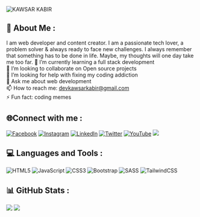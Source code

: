 ![KAWSAR KABIR](https://pbs.twimg.com/profile_banners/1495128278180724736/1657804037/1500x500)
## 💫 About Me :
I am web developer and content creator. I am a passionate tech lover, a problem solver & always ready to face new challenges.
I always remember that something has to be done in life. Maybe, my thoughts will one day take me too far.
🌱 I’m currently learning a full stack development<br>👯 I’m looking to collaborate on Open source projects<br>🤔 I’m looking for help with fixing my coding addiction<br>💬 Ask me about web development<br>📫 How to reach me: devkawsarkabir@gmail.com<br>⚡ Fun fact:  coding memes


## 🌐Connect with me :
[![Facebook](https://img.shields.io/badge/Facebook-%231877F2.svg?logo=Facebook&logoColor=white)](https://facebook.com/devkawsarkabir) [![Instagram](https://img.shields.io/badge/Instagram-%23E4405F.svg?logo=Instagram&logoColor=white)](https://instagram.com/devkawsarkabir) [![LinkedIn](https://img.shields.io/badge/LinkedIn-%230077B5.svg?logo=linkedin&logoColor=white)](https://linkedin.com/in/kawsarkabir) [![Twitter](https://img.shields.io/badge/Twitter-%231DA1F2.svg?logo=Twitter&logoColor=white)](https://twitter.com/devkawsarkabir) [![YouTube](https://img.shields.io/badge/YouTube-%23FF0000.svg?logo=YouTube&logoColor=white)](https://youtube.com/@https://www.youtube.com/channel/UCN_nLu0fhDt59ir-9kZA18g) 
[![](https://visitcount.itsvg.in/api?id=kawsarkabir&icon=0&color=0)](https://visitcount.itsvg.in)

## 💻 Languages and Tools :
![HTML5](https://img.shields.io/badge/html5-%23E34F26.svg?style=for-the-badge&logo=html5&logoColor=white) ![JavaScript](https://img.shields.io/badge/javascript-%23323330.svg?style=for-the-badge&logo=javascript&logoColor=%23F7DF1E) ![CSS3](https://img.shields.io/badge/css3-%231572B6.svg?style=for-the-badge&logo=css3&logoColor=white) ![Bootstrap](https://img.shields.io/badge/bootstrap-%23563D7C.svg?style=for-the-badge&logo=bootstrap&logoColor=white) ![SASS](https://img.shields.io/badge/SASS-hotpink.svg?style=for-the-badge&logo=SASS&logoColor=white) ![TailwindCSS](https://img.shields.io/badge/tailwindcss-%2338B2AC.svg?style=for-the-badge&logo=tailwind-css&logoColor=white)
## 📊 GitHub Stats :
![](https://github-readme-stats.vercel.app/api?username=kawsarkabir&theme=radical&hide_border=false&include_all_commits=false&count_private=false)
![](https://github-readme-stats.vercel.app/api/top-langs/?username=kawsarkabir&theme=radical&hide_border=false&include_all_commits=false&count_private=false&layout=compact)
